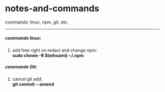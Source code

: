 # notes-and-commands
commands: linux, npm, git, etc.

***
##### commands linux:

1. add free right on redact and change npm:<br>
    __sudo chown -R $(whoami) ~/.npm__ 

##### commands Git:

1. cancel git add:<br>
    __git commit --amend__